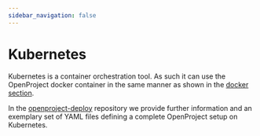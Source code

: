 ```yaml
---
sidebar_navigation: false
---
```


# Kubernetes

Kubernetes is a container orchestration tool. As such it can use the
OpenProject docker container in the same manner as shown in the [docker section](../docker/#one-container-per-process-recommended).

In the [openproject-deploy](https://github.com/opf/openproject-deploy/blob/stable/12/kubernetes/README.md) repository we provide further information and an exemplary set of YAML files defining a complete OpenProject setup on Kubernetes.

